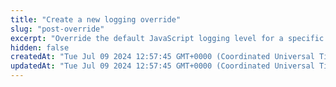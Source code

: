```yaml
---
title: "Create a new logging override"
slug: "post-override"
excerpt: "Override the default JavaScript logging level for a specific EdgeWorker ID. By default, the log level for JavaScript logs is `ERROR`. For more information, go to the [Use DataStream 2 to deliver JavaScript logs](ds2-javascript-logging.md) tutorial."
hidden: false
createdAt: "Tue Jul 09 2024 12:57:45 GMT+0000 (Coordinated Universal Time)"
updatedAt: "Tue Jul 09 2024 12:57:45 GMT+0000 (Coordinated Universal Time)"
---
```

